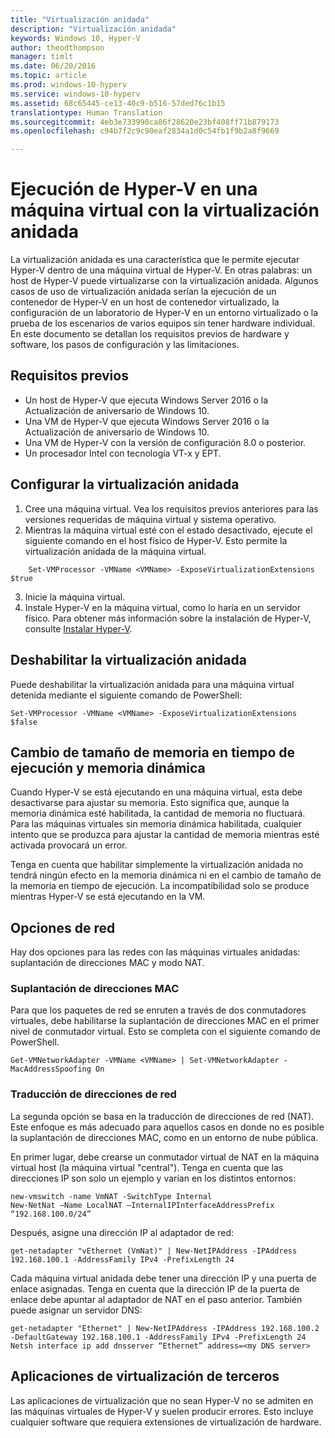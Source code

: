 ```yaml
---
title: "Virtualización anidada"
description: "Virtualización anidada"
keywords: Windows 10, Hyper-V
author: theodthompson
manager: timlt
ms.date: 06/20/2016
ms.topic: article
ms.prod: windows-10-hyperv
ms.service: windows-10-hyperv
ms.assetid: 68c65445-ce13-40c9-b516-57ded76c1b15
translationtype: Human Translation
ms.sourcegitcommit: 4eb3e733990ca86f28620e23bf408ff71b879173
ms.openlocfilehash: c94b7f2c9c90eaf2834a1d0c54fb1f9b2a8f9669

---
```


# Ejecución de Hyper-V en una máquina virtual con la virtualización anidada

La virtualización anidada es una característica que le permite ejecutar Hyper-V dentro de una máquina virtual de Hyper-V. En otras palabras: un host de Hyper-V puede virtualizarse con la virtualización anidada. Algunos casos de uso de virtualización anidada serían la ejecución de un contenedor de Hyper-V en un host de contenedor virtualizado, la configuración de un laboratorio de Hyper-V en un entorno virtualizado o la prueba de los escenarios de varios equipos sin tener hardware individual. En este documento se detallan los requisitos previos de hardware y software, los pasos de configuración y las limitaciones. 

## Requisitos previos

- Un host de Hyper-V que ejecuta Windows Server 2016 o la Actualización de aniversario de Windows 10.
- Una VM de Hyper-V que ejecuta Windows Server 2016 o la Actualización de aniversario de Windows 10.
- Una VM de Hyper-V con la versión de configuración 8.0 o posterior.
- Un procesador Intel con tecnología VT-x y EPT.

## Configurar la virtualización anidada

1. Cree una máquina virtual. Vea los requisitos previos anteriores para las versiones requeridas de máquina virtual y sistema operativo.
2. Mientras la máquina virtual esté con el estado desactivado, ejecute el siguiente comando en el host físico de Hyper-V. Esto permite la virtualización anidada de la máquina virtual.
```none
    Set-VMProcessor -VMName <VMName> -ExposeVirtualizationExtensions $true
```
3. Inicie la máquina virtual.
4. Instale Hyper-V en la máquina virtual, como lo haría en un servidor físico. Para obtener más información sobre la instalación de Hyper-V, consulte [Instalar Hyper-V]( https://msdn.microsoft.com/en-us/virtualization/hyperv_on_windows/quick_start/walkthrough_install).

## Deshabilitar la virtualización anidada
Puede deshabilitar la virtualización anidada para una máquina virtual detenida mediante el siguiente comando de PowerShell:
```none
Set-VMProcessor -VMName <VMName> -ExposeVirtualizationExtensions $false
```

## Cambio de tamaño de memoria en tiempo de ejecución y memoria dinámica
Cuando Hyper-V se está ejecutando en una máquina virtual, esta debe desactivarse para ajustar su memoria. Esto significa que, aunque la memoria dinámica esté habilitada, la cantidad de memoria no fluctuará. Para las máquinas virtuales sin memoria dinámica habilitada, cualquier intento que se produzca para ajustar la cantidad de memoria mientras esté activada provocará un error. 

Tenga en cuenta que habilitar simplemente la virtualización anidada no tendrá ningún efecto en la memoria dinámica ni en el cambio de tamaño de la memoria en tiempo de ejecución. La incompatibilidad solo se produce mientras Hyper-V se está ejecutando en la VM.

## Opciones de red
Hay dos opciones para las redes con las máquinas virtuales anidadas: suplantación de direcciones MAC y modo NAT.

### Suplantación de direcciones MAC
Para que los paquetes de red se enruten a través de dos conmutadores virtuales, debe habilitarse la suplantación de direcciones MAC en el primer nivel de conmutador virtual. Esto se completa con el siguiente comando de PowerShell.

```none
Get-VMNetworkAdapter -VMName <VMName> | Set-VMNetworkAdapter -MacAddressSpoofing On
```
### Traducción de direcciones de red
La segunda opción se basa en la traducción de direcciones de red (NAT). Este enfoque es más adecuado para aquellos casos en donde no es posible la suplantación de direcciones MAC, como en un entorno de nube pública.

En primer lugar, debe crearse un conmutador virtual de NAT en la máquina virtual host (la máquina virtual "central"). Tenga en cuenta que las direcciones IP son solo un ejemplo y varían en los distintos entornos:
```none
new-vmswitch -name VmNAT -SwitchType Internal
New-NetNat –Name LocalNAT –InternalIPInterfaceAddressPrefix “192.168.100.0/24”
```
Después, asigne una dirección IP al adaptador de red:
```none
get-netadapter "vEthernet (VmNat)" | New-NetIPAddress -IPAddress 192.168.100.1 -AddressFamily IPv4 -PrefixLength 24
```
Cada máquina virtual anidada debe tener una dirección IP y una puerta de enlace asignadas. Tenga en cuenta que la dirección IP de la puerta de enlace debe apuntar al adaptador de NAT en el paso anterior. También puede asignar un servidor DNS:
```none
get-netadapter "Ethernet" | New-NetIPAddress -IPAddress 192.168.100.2 -DefaultGateway 192.168.100.1 -AddressFamily IPv4 -PrefixLength 24
Netsh interface ip add dnsserver “Ethernet” address=<my DNS server>
```

## Aplicaciones de virtualización de terceros
Las aplicaciones de virtualización que no sean Hyper-V no se admiten en las máquinas virtuales de Hyper-V y suelen producir errores. Esto incluye cualquier software que requiera extensiones de virtualización de hardware.



<!--HONumber=Sep16_HO3-->


